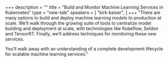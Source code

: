 +++
description = ""
title = "Build and Monitor Machine Learning Services in Kubernetes"
type = "new-talk"
speakers = [
        "kirk-kaiser",
]
+++
"There are many options to build and deploy machine learning models to production at scale. We’ll walk through the growing suite of tools to centralize model building and deployment at scale, with technologies like Kubeflow, Seldon and TensorRT. Finally, we’ll address techniques for monitoring these new services.

You’ll walk away with an understanding of a complete development lifecycle for scalable machine learning services."